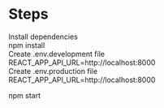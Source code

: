 # Steps

Install dependencies <br/> 
npm install <br/> 
Create .env.development file <br/> 
REACT_APP_API_URL=http://localhost:8000 <br/>
Create .env.production file <br/>
REACT_APP_API_URL=http://localhost:8000

npm start
